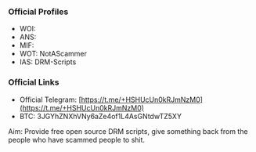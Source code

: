 ### Official Profiles
- WOI: 
- ANS: 
- MIF: 
- WOT: NotAScammer
- IAS: DRM-Scripts

### Official Links
- Official Telegram: [https://t.me/+HSHUcUn0kRJmNzM0](https://t.me/+HSHUcUn0kRJmNzM0)
- BTC: 3JGYhZNXhVNy6aZe4of1L4AsGNtdwTZ5XY

Aim: Provide free open source DRM scripts, give something back from the people who have scammed people to shit.
